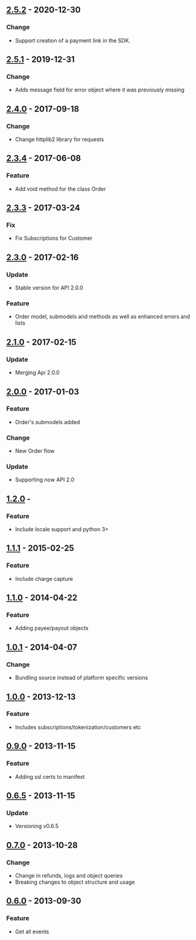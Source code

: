 ## [2.5.2](https://github.com/conekta/conekta-python/releases/tag/v2.5.2) - 2020-12-30
### Change
- Support creation of a payment link in the SDK.

## [2.5.1](https://github.com/conekta/conekta-python/releases/tag/v2.5.1) - 2019-12-31
### Change
- Adds message field for error object where it was previously missing

## [2.4.0](https://github.com/conekta/conekta-python/releases/tag/v2.4.0) - 2017-09-18
### Change
- Change httplib2 library for requests

## [2.3.4](https://github.com/conekta/conekta-python/releases/tag/v2.3.4) - 2017-06-08
### Feature
- Add void method for the class Order

## [2.3.3]() - 2017-03-24
### Fix
- Fix Subscriptions for Customer

## [2.3.0](https://github.com/conekta/conekta-python/releases/tag/2.3.0) - 2017-02-16
### Update
- Stable version for API 2.0.0
### Feature
- Order model, submodels and methods as well as enhanced errors and lists

## [2.1.0](https://github.com/conekta/conekta-python/releases/tag/2.1.0) - 2017-02-15
### Update
- Merging Api 2.0.0

## [2.0.0](https://github.com/conekta/conekta-python/releases/tag/v2.0) - 2017-01-03
### Feature
- Order's submodels added
### Change
- New Order flow
### Update	
- Supporting now API 2.0

## [1.2.0](https://github.com/conekta/conekta-python/releases/tag/v1.2) - 
### Feature
- Include locale support and python 3+

## [1.1.1](https://github.com/conekta/conekta-python/releases/tag/v1.1.1) - 2015-02-25
### Feature
- Include charge capture

## [1.1.0](https://github.com/conekta/conekta-python/releases/tag/v1.1.0) - 2014-04-22
### Feature
- Adding payee/payout objects

## [1.0.1](https://github.com/conekta/conekta-python/releases/tag/v1.0.1) - 2014-04-07
### Change
- Bundling source instead of platform specific versions

## [1.0.0](https://github.com/conekta/conekta-python/releases/tag/v1.0.0) - 2013-12-13
### Feature
- Includes subscriptions/tokenization/customers etc

## [0.9.0](https://github.com/conekta/conekta-python/releases/tag/v0.9.0) - 2013-11-15
### Feature
- Adding ssl certs to manifest

## [0.6.5](https://github.com/conekta/conekta-python/releases/tag/v0.6.5) - 2013-11-15
### Update
- Versioning v0.6.5

## [0.7.0](https://github.com/conekta/conekta-python/releases/tag/v0.7) - 2013-10-28
### Change
- Change in refunds, logs and object queries
- Breaking changes to object structure and usage

## [0.6.0](https://github.com/conekta/conekta-python/releases/tag/v0.6) - 2013-09-30
### Feature
- Get all events
